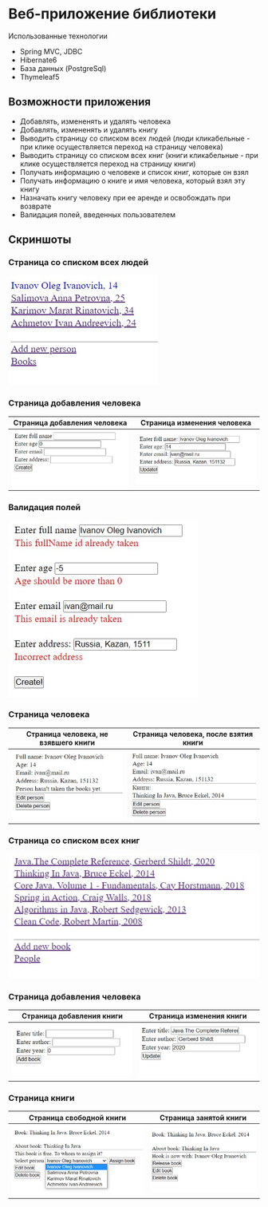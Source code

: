 # Веб-приложение библиотеки
Использованные технологии

* Spring MVC, JDBC
* Hibernate6
* База данных (PostgreSql)
* Thymeleaf5

## Возможности приложения
* Добавлять, измененять и удалять человека
* Добавлять, измененять и удалять книгу
* Выводить страницу со списком всех людей (люди кликабельные - при клике осуществляется переход на страницу человека)
* Выводить страницу со списком всех книг (книги кликабельные - при клике осуществляется переход на страницу книги)
* Получать информацию о человеке и список книг, которые он взял
* Получать информацию о книге и имя человека, который взял эту книгу
* Назначать книгу человеку при ее аренде и освобождать при возврате
* Валидация полей, введенных пользователем

## Скриншоты
### Страница со списком всех людей
![Index](screens/people.png)

### Страница добавления человека
Страница добавления человека      |  Страница изменения человека
:------------------------:|:-------------------------:
![](screens/addP.png)    |  ![](screens/editP.png)

### Валидация полей
![Validation](screens/validation.png)

### Страница человека
Страница человека, не взявшего книги      |  Страница человека, после взятия книги
:------------------------:|:-------------------------:
![](screens/showP1.png)    |  ![](screens/showP2.png)

### Страница со списком всех книг
![Index](screens/books.png)

### Страница добавления человека
Страница добавления книги      |  Страница изменения книги
:------------------------:|:-------------------------:
![](screens/addB.png)    |  ![](screens/editB.png)

### Страница книги
Страница свободной книги      |  Страница занятой книги
:------------------------:|:-------------------------:
![](screens/showB1.png)    |  ![](screens/showB2.png)
